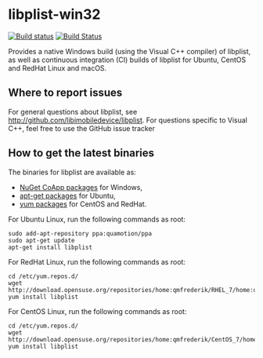 # libplist-win32
[![Build status](https://ci.appveyor.com/api/projects/status/mb2do9aw242kax16/branch/msvc-master?svg=true)](https://ci.appveyor.com/project/qmfrederik/libplist/branch/msvc-master)
[![Build Status](https://travis-ci.org/libimobiledevice-win32/libplist.svg?branch=msvc-master)](https://travis-ci.org/libimobiledevice-win32/libplist)

Provides a native Windows build (using the Visual C++ compiler) of libplist, as well as continuous integration (CI) builds of libplist for Ubuntu, CentOS and RedHat Linux and macOS.

## Where to report issues
For general questions about libplist, see http://github.com/libimobiledevice/libplist. For questions specific to Visual C++, feel free to use the GitHub issue tracker

## How to get the latest binaries
The binaries for libplist are available as:
* [NuGet CoApp packages](https://www.nuget.org/packages/libplist/) for Windows,
* [apt-get packages](https://launchpad.net/~quamotion/+archive/ubuntu/ppa) for Ubuntu,
* [yum packages](https://build.opensuse.org/package/show/home:qmfrederik/libplist) for CentOS and RedHat.

For Ubuntu Linux, run the following commands as root:

```
sudo add-apt-repository ppa:quamotion/ppa
sudo apt-get update
apt-get install libplist
```

For RedHat Linux, run the following commands as root:

```
cd /etc/yum.repos.d/
wget http://download.opensuse.org/repositories/home:qmfrederik/RHEL_7/home:qmfrederik.repo
yum install libplist
```

For CentOS Linux, run the following commands as root:

```
cd /etc/yum.repos.d/
wget http://download.opensuse.org/repositories/home:qmfrederik/CentOS_7/home:qmfrederik.repo
yum install libplist
```
